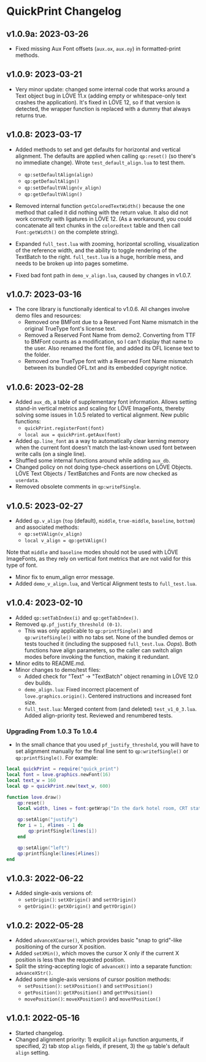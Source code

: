 # QuickPrint Changelog

## v1.0.9a: 2023-03-26
* Fixed missing Aux Font offsets (`aux.ox`, `aux.oy`) in formatted-print methods.


## v1.0.9: 2023-03-21
* Very minor update: changed some internal code that works around a Text object bug in LÖVE 11.x (adding empty or whitespace-only text crashes the application). It's fixed in LÖVE 12, so if that version is detected, the wrapper function is replaced with a dummy that always returns true.


## v1.0.8: 2023-03-17
* Added methods to set and get defaults for horizontal and vertical alignment. The defaults are applied when calling `qp:reset()` (so there's no immediate change). Wrote `test_default_align.lua` to test them.
  * `qp:setDefaultAlign(align)`
  * `qp:getDefaultAlign()`
  * `qp:setDefaultVAlign(v_align)`
  * `qp:getDefaultVAlign()`

* Removed internal function `getColoredTextWidth()` because the one method that called it did nothing with the return value. It also did not work correctly with ligatures in LÖVE 12. (As a workaround, you could concatenate all text chunks in the `coloredtext` table and then call `Font:getWidth()` on the complete string).

* Expanded `full_test.lua` with zooming, horizontal scrolling, visualization of the reference width, and the ability to toggle rendering of the TextBatch to the right. `full_test.lua` is a huge, horrible mess, and needs to be broken up into pages sometime.

* Fixed bad font path in `demo_v_align.lua`, caused by changes in v1.0.7.


## v1.0.7: 2023-03-16
* The core library is functionally identical to v1.0.6. All changes involve demo files and resources:
  * Removed one BMFont due to a Reserved Font Name mismatch in the original TrueType font's license text.
  * Removed a Reserved Font Name from demo2. Converting from TTF to BMFont counts as a modification, so I can't display that name to the user. Also renamed the font file, and added its OFL license text to the folder.
  * Removed one TrueType font with a Reserved Font Name mismatch between its bundled OFL.txt and its embedded copyright notice.


## v1.0.6: 2023-02-28
* Added `aux_db`, a table of supplementary font information. Allows setting stand-in vertical metrics and scaling for LÖVE ImageFonts, thereby solving some issues in 1.0.5 related to vertical alignment. New public functions:
  * `quickPrint.registerFont(font)`
  * `local aux = quickPrint.getAux(font)`
* Added `qp.line_font` as a way to automatically clear kerning memory when the current font doesn't match the last-known used font between write calls (on a single line).
* Shuffled some internal functions around while adding `aux_db`.
* Changed policy on not doing type-check assertions on LÖVE Objects. LÖVE Text Objects / TextBatches and Fonts are now checked as `userdata`.
* Removed obsolete comments in `qp:writeFSingle`.


## v1.0.5: 2023-02-27
* Added `qp.v_align` (`top` (default), `middle`, `true-middle`, `baseline`, `bottom`) and associated methods:
  * `qp:setVAlign(v_align)`
  * `local v_align = qp:getVAlign()`

Note that `middle` and `baseline` modes should not be used with LÖVE ImageFonts, as they rely on vertical font metrics that are not valid for this type of font.

* Minor fix to enum_align error message.
* Added `demo_v_align.lua`, and Vertical Alignment tests to `full_test.lua`.


## v1.0.4: 2023-02-10
* Added `qp:setTabIndex(i)` and `qp:getTabIndex()`.
* Removed `qp.pf_justify_threshold (0-1)`.
  * This was only applicable to `qp:printfSingle()` and `qp:writefSingle()` with no tabs set. None of the bundled demos or tests touched it (including the supposed `full_test.lua`. *Oops*). Both functions have align parameters, so the caller can switch align modes before invoking the function, making it redundant.
* Minor edits to README.md.
* Minor changes to demo/test files:
  * Added check for "Text" -> "TextBatch" object renaming in LÖVE 12.0 dev builds.
  * `demo_align.lua`: Fixed incorrect placement of `love.graphics.origin()`. Centered instructions and increased font size.
  * `full_test.lua`: Merged content from (and deleted) `test_v1_0_3.lua`. Added align-priority test. Reviewed and renumbered tests.


### Upgrading From 1.0.3 To 1.0.4
* In the small chance that you used `pf_justify_threshold`, you will have to set alignment manually for the final line sent to `qp:writefSingle()` or `qp:printfSingle()`. For example:

```lua
local quickPrint = require("quick_print")
local font = love.graphics.newFont(16)
local text_w = 160
local qp = quickPrint.new(text_w, 600)

function love.draw()
	qp:reset()
	local width, lines = font:getWrap("In the dark hotel room, CRT static danced on his sullen face.", text_w)

	qp:setAlign("justify")
	for i = 1, #lines - 1 do
		qp:printfSingle(lines[i])
	end

	qp:setAlign("left")
	qp:printfSingle(lines[#lines])
end
```


## v1.0.3: 2022-06-22
* Added single-axis versions of:
  * `setOrigin()`: `setXOrigin()` and `setYOrigin()`
  * `getOrigin()`: `getXOrigin()` and `getYOrigin()`


## v1.0.2: 2022-05-28

* Added `advanceXCoarse()`, which provides basic "snap to grid"-like positioning of the cursor X position.
* Added `setXMin()`, which moves the cursor X only if the current X position is less than the requested position.
* Split the string-accepting logic of `advanceX()` into a separate function: `advanceXStr()`.
* Added some single-axis versions of cursor position methods:
  * `setPosition()`: `setXPosition()` and `setYPosition()`
  * `getPosition()`: `getXPosition()` and `getYPosition()`
  * `movePosition()`: `moveXPosition()` and `moveYPosition()`


## v1.0.1: 2022-05-16

* Started changelog.
* Changed alignment priority: 1) explicit `align` function arguments, if specified, 2) tab stop `align` fields, if present, 3) the `qp` table's default `align` setting.

